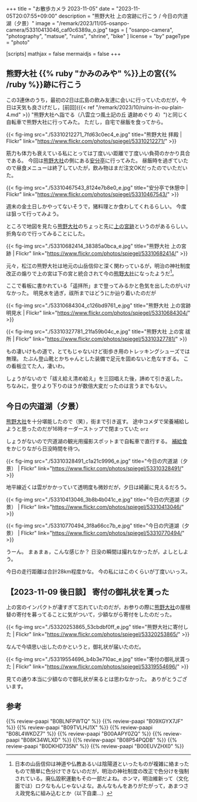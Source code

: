 +++
title = "お散歩カメラ 2023-11-05"
date =  "2023-11-05T20:07:55+09:00"
description = "熊野大社 上の宮跡に行こう / 今日の宍道湖（夕景）"
image = "/remark/2023/11/05-osanpo-camera/53310413046_caf0c6389a_o.jpg"
tags = [ "osanpo-camera", "photography", "matsue", "ruins", "shrine", "bike" ]
license = "by"
pageType = "photo"

[scripts]
  mathjax = false
  mermaidjs = false
+++

## 熊野大社 {{% ruby "かみのみや" %}}上の宮{{% /ruby %}}跡に行こう

この3連休のうち，最初の2日は広島の飲み友達に会いに行っていたのだが，今日は天気も良さげだし，[前回]({{< ref "/remark/2023/10/ruins-in-ou-plain-4.md" >}} "熊野大社へ詣でる（八雲立つ風土記の丘 遺跡めぐり 4）")と同じく自転車で熊野大社に行ってみた。
ただし，自宅で昼飯を食ってから。

{{< fig-img src="./53310212271_7fd63c0ec4_e.jpg" title="熊野大社 拝殿 | Flickr" link="https://www.flickr.com/photos/spiegel/53310212271/" >}}

筋力も体力も衰えている私にとっては丁度いい距離で丁度いい負荷のかかり具合である。
今回は[熊野大社]の側にある[安分亭]に行ってみた。
昼飯時を過ぎていたので昼食メニューは終了していたが，飲み物はまだ注文OKだったのでいただいた。

{{< fig-img src="./53310467543_8124e7b8e0_e.jpg" title="安分亭で休憩中 | Flickr" link="https://www.flickr.com/photos/spiegel/53310467543/" >}}

週末の金土日しかやってないそうで，猪料理とか食わしてくれるらしい。
今度は狙って行ってみよう。

ところで地図を見たら[熊野大社]のちょっと先に[上の宮跡]というのがあるらしい。
折角なので行ってみることにした。

{{< fig-img src="./53310682414_38385a0bca_e.jpg" title="熊野大社 上の宮跡 | Flickr" link="https://www.flickr.com/photos/spiegel/53310682414/" >}}

元々，松江の熊野大社は地元の山岳信仰と深く関わっているが，明治の神社制度改正の煽りで上の宮は下の宮と統合されて今の[熊野大社]になったようだ[^s1]。

[^s1]: 日本の山岳信仰は神道や仏教あるいは陰陽道といったものが複雑に絡まったもので簡単に色分けできないのだが，明治の神社制度の改正で色分けを強制されている。廃仏毀釈運動もその一部だよね。ホンマ，明治維新って（文化面では）ロクなもんじゃないよな。あんなもんをありがたがって，あまつさえ政党名に組み込むとか（以下自粛...）

ここで看板に書かれている「遥拝所」まで登ってみるかと色気を出したのがいけなかった。
明見水を過ぎ，祓所まではどうにか辿り着いたのだが

{{< fig-img src="./53310684304_c126bd9761_e.jpg" title="熊野大社 上の宮跡 明見水 | Flickr" link="https://www.flickr.com/photos/spiegel/53310684304/" >}}

{{< fig-img src="./53310327781_21fa59b04c_e.jpg" title="熊野大社 上の宮 祓所 | Flickr" link="https://www.flickr.com/photos/spiegel/53310327781/" >}}

もの凄いけもの道で，とてもじゃないけど街歩き用のトレッキングシューズでは無理。
たぶん登山靴とかちゃんとした装備で足元を固めないと危なすぎる。
この看板立てた人，凄いわ。

しょうがないので「祓え給え清め給え」を三回唱えた後，諦めて引き返した。
ちなみに，登りより下りのほうが数倍大変だったのは言うまでもない。

## 今日の宍道湖（夕景）

[熊野大社]を十分堪能したので（笑），街まで引き返す。
途中コメダで栄養補給しようと思ったのだが16時オーダーストップで閉まっていた `orz`

しょうがないので宍道湖の観光用撮影スポットまで自転車で直行する。
[補給食][POW BAR]をかじりながら日没時間を待つ。

{{< fig-img src="./53310328491_c1a21c9996_e.jpg" title="今日の宍道湖（夕景） | Flickr" link="https://www.flickr.com/photos/spiegel/53310328491/" >}}

地平線近くは雲がかかっていて透明度も微妙だが，夕日は綺麗に見えるだろう。

{{< fig-img src="./53310413046_3b8b4b041c_e.jpg" title="今日の宍道湖（夕景） | Flickr" link="https://www.flickr.com/photos/spiegel/53310413046/" >}}

{{< fig-img src="./53310770494_3f8a66cc7b_e.jpg" title="今日の宍道湖（夕景） | Flickr" link="https://www.flickr.com/photos/spiegel/53310770494/" >}}

うーん。
まぁまぁ，こんな感じか？ 日没の瞬間は撮れなかったが，よしとしよう。

今日の走行距離は合計28km程度かな。
今の私にはこのくらいが丁度いいっス。

## 【2023-11-09 後日談】 寄付の御礼状を貰った

上の宮のインパクトが凄すぎて忘れていたのだが，お参りの際に[熊野大社]の屋根替の寄付を募ってることに気がついて，少額ながら寄付をしたのだった。

{{< fig-img src="./53320253865_53cbdbf0ff_e.jpg" title="熊野大社に寄付した | Flickr" link="https://www.flickr.com/photos/spiegel/53320253865/" >}}

なんで今頃思い出したのかというと，御礼状が届いたのだ。

{{< fig-img src="./53319554696_b4b3e710ac_e.jpg" title="寄付の御礼状貰った | Flickr" link="https://www.flickr.com/photos/spiegel/53319554696/" >}}

見ての通り本当に少額なので御礼状が来るとは思わなかった。
ありがとうございます。

[熊野大社]: https://maps.app.goo.gl/3iGHW49pdHp3syxK8
[上の宮跡]: https://maps.app.goo.gl/hdXFXkS3rwzLdup38
[安分亭]: http://yakumo-net.com/group/anbuntei/ "安分亭 – ようこそ八雲へ"
[POW BAR]: https://thepowbar.com/ "The POW BAR"

## 参考

{{% review-paapi "B0BLNFPWTQ" %}} <!-- trimm ROLLIN サイクルコンピュータ -->
{{% review-paapi "B09XGYX7JF" %}} <!-- GARMIN vívosmart 5 -->
{{% review-paapi "B09TVLHJ1X" %}} <!-- Shokz OpenRun Mini 骨伝導ヘッドセット -->
{{% review-paapi "B08L4WKDZ7" %}} <!-- PowerShot ZOOM -->
{{% review-paapi "B00AAPY0ZQ" %}} <!-- パンク修理剤 -->
{{% review-paapi "B08K34WLXD" %}} <!-- ステムバッグ（stem bag） -->
{{% review-paapi "B08P54PQDB" %}} <!-- メッセンジャーバッグ -->
{{% review-paapi "B0DKHD735N" %}} <!-- POW BAR -->
{{% review-paapi "B00EUVZHX0" %}} <!-- 神道入門 -->
